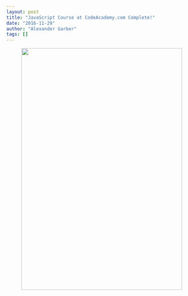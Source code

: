 ```yaml
---
layout: post
title: "JavaScript Course at CodeAcademy.com Complete!"
date: "2016-11-29"
author: "Alexander Garber"
tags: []
---
```


<div dir="ltr" style="text-align: left;" trbidi="on">
      <div class="separator" style="clear: both; text-align: center;"><a href="https://3.bp.blogspot.com/-8kA5ffQvrUU/WDz3Z9tfvSI/AAAAAAAAKVQ/C0c_MkjgNWIXzPXBYVnwEPd-Q_altsRHQCLcB/s1600/Screenshot%2Bfrom%2B2016-11-29%2B14-34-25.png" imageanchor="1" style="margin-left: 1em; margin-right: 1em;"><img border="0" height="640" src="https://3.bp.blogspot.com/-8kA5ffQvrUU/WDz3Z9tfvSI/AAAAAAAAKVQ/C0c_MkjgNWIXzPXBYVnwEPd-Q_altsRHQCLcB/s640/Screenshot%2Bfrom%2B2016-11-29%2B14-34-25.png" width="425"></a></div>
<br>
    </div>